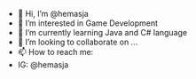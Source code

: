 - 👋 Hi, I’m @hemasja
- 👀 I’m interested in Game Development
- 🌱 I’m currently learning Java and C# language
- 💞️ I’m looking to collaborate on ...
- 📫 How to reach me:
- IG: @hemasja

<!---
hemasja/hemasja is a ✨ special ✨ repository because its `README.md` (this file) appears on your GitHub profile.
You can click the Preview link to take a look at your changes.
--->
